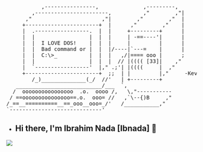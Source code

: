 <pre>  
           ,----------------,              ,---------,
        ,-----------------------,          ,"        ,"|
      ,"                      ,"|        ,"        ,"  |
     +-----------------------+  |      ,"        ,"    |
     |  .-----------------.  |  |     +---------+      |
     |  |                 |  |  |     | -==----'|      |
     |  |  I LOVE DOS!    |  |  |     |         |      |
     |  |  Bad command or |  |  |/----|`---=    |      |
     |  |  C:\>_          |  |  |   ,/|==== ooo |      ;
     |  |                 |  |  |  // |(((( [33]|    ,"
     |  `-----------------'  |," .;'| |((((     |  ,"
     +-----------------------+  ;;  | |         |,"     -Kevin Lam-
        /_)______________(_/  //'   | +---------+
   ___________________________/___  `,
  /  oooooooooooooooo  .o.  oooo /,   \,"-----------
 / ==ooooooooooooooo==.o.  ooo= //   ,`\--{)B     ,"
/_==__==========__==_ooo__ooo=_/'   /___________,"
`-----------------------------'
</pre>

- ## Hi there, I'm Ibrahim Nada [Ibnada] 👋 


![](https://badge.mediaplus.ma/binary/ibnada)

